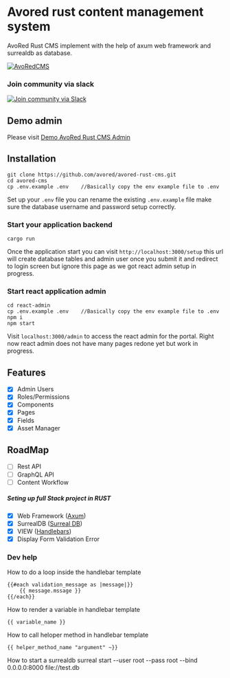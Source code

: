 # Avored rust content management system
AvoRed Rust CMS implement with the help of axum web framework and surrealdb as database.


[![AvoRedCMS](https://github.com/avored/avored-rust-cms/actions/workflows/rust-test.yml/badge.svg)](https://github.com/avored/avored-rust-cms/actions/workflows/rust-test.yml)

### Join community via slack
[![Join community via Slack](https://img.shields.io/badge/Slack-4A154B?style=for-the-badge&logo=slack&logoColor=white)](https://join.slack.com/t/avoredrustcms/shared_invite/zt-22031l11y-EYp3a3oWVVFaZ8WCWZAkJQ)

## Demo admin

Please visit [Demo AvoRed Rust CMS Admin](https://demo.avored.com/admin)

## Installation

    git clone https://github.com/avored/avored-rust-cms.git
    cd avored-cms
    cp .env.example .env    //Basically copy the env example file to .env
    

Set up your `.env` file you can rename the existing `.env.example` file make sure the database username and password setup correctly.

### Start your application backend
    cargo run

Once the application start you can visit `http://localhost:3000/setup` this url will create database tables and admin user once you submit it and redirect to login screen but ignore this page as we got react admin setup in progress.

### Start react application admin
    cd react-admin
    cp .env.example .env    //Basically copy the env example file to .env
    npm i
    npm start

Visit `localhost:3000/admin` to access the react admin for the portal. Right now react admin does not have many pages redone yet but work in progress.


## Features

- [x] Admin Users
- [x] Roles/Permissions
- [x] Components
- [x] Pages
- [x] Fields
- [x] Asset Manager

## RoadMap
 - [ ] Rest API
 - [ ] GraphQL API
 - [ ] Content Workflow

##### Seting up full Stack project in RUST

 - [x] Web Framework ([Axum](https://github.com/tokio-rs/axum))
 - [x] SurrealDB ([Surreal DB](https://surrealdb.com/))
 - [x] VIEW ([Handlebars](https://github.com/sunng87/handlebars-rust))
 - [x] Display Form Validation Error
 
### Dev help 

How to do a loop inside the handlebar template

    {{#each validation_message as |message|}}
        {{ message.mssage }}
    {{/each}}

How to render a variable in handlebar template 

    {{ variable_name }}

How to call heloper method in handlebar template 

    {{ helper_method_name "argument" ~}}


How to start a surrealdb
surreal start --user root --pass root --bind 0.0.0.0:8000 file://test.db
